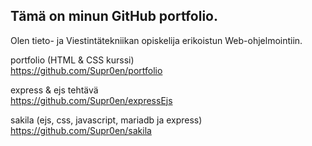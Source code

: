 ## Tämä on minun GitHub portfolio.

Olen tieto- ja Viestintätekniikan opiskelija erikoistun Web-ohjelmointiin.

portfolio (HTML & CSS kurssi)
<br>
https://github.com/Supr0en/portfolio

express & ejs tehtävä
<br>
https://github.com/Supr0en/expressEjs

sakila (ejs, css, javascript, mariadb ja express)
<br>
https://github.com/Supr0en/sakila
